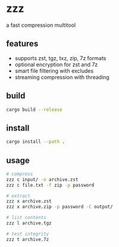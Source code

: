 # zzz

a fast compression multitool

## features

- supports zst, tgz, txz, zip, 7z formats
- optional encryption for zst and 7z
- smart file filtering with excludes
- streaming compression with threading

## build

```sh
cargo build --release
```

## install

```sh
cargo install --path .
```

## usage

```sh
# compress
zzz c input/ -o archive.zst
zzz c file.txt -f zip -p password

# extract  
zzz x archive.zst
zzz x archive.zip -p password -C output/

# list contents
zzz l archive.tgz

# test integrity
zzz t archive.7z
```